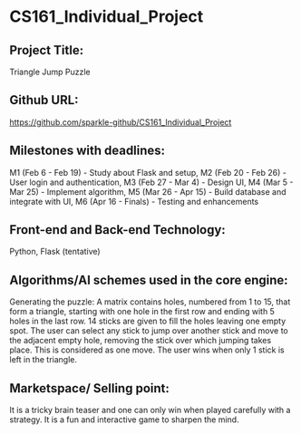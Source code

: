 # CS161_Individual_Project
 
## Project Title:
Triangle Jump Puzzle

## Github URL:
https://github.com/sparkle-github/CS161_Individual_Project

## Milestones with deadlines:
M1 (Feb 6 - Feb 19) - Study about Flask and setup, 
M2 (Feb 20 - Feb 26) - User login and authentication, 
M3 (Feb 27 - Mar 4) - Design UI, 
M4 (Mar 5 - Mar 25) - Implement algorithm, 
M5 (Mar 26 - Apr 15) - Build database and integrate with UI, 
M6 (Apr 16 - Finals) - Testing and enhancements 

## Front-end and Back-end Technology: 
Python, Flask (tentative)

## Algorithms/AI schemes used in the core engine:
Generating the puzzle: A matrix contains holes, numbered from 1 to 15, that form a triangle, starting with one hole in the first row and ending with 5 holes in the last row. 14 sticks are given to fill the holes leaving one empty spot.
The user can select any stick to jump over another stick and move to the adjacent empty hole, removing the stick over which jumping takes place. This is considered as one move. The user wins when only 1 stick is left in the triangle. 

## Marketspace/ Selling point:
It is a tricky brain teaser and one can only win when played carefully with a strategy. 
It is a fun and interactive game to sharpen the mind. 
